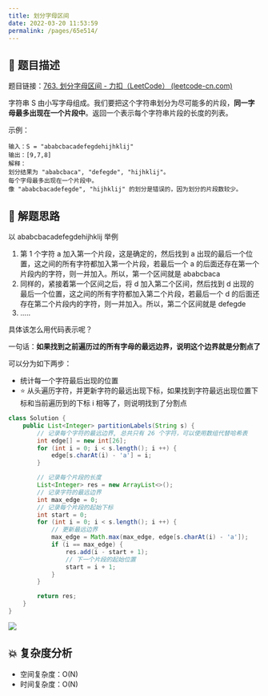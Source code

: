 ```yaml
---
title: 划分字母区间
date: 2022-03-20 11:53:59
permalink: /pages/65e514/
---
```


## 📃 题目描述

题目链接：[763. 划分字母区间 - 力扣（LeetCode） (leetcode-cn.com)](https://leetcode-cn.com/problems/partition-labels/)

字符串 S 由小写字母组成。我们要把这个字符串划分为尽可能多的片段，**同一字母最多出现在一个片段中**。返回一个表示每个字符串片段的长度的列表。

示例：

```
输入：S = "ababcbacadefegdehijhklij"
输出：[9,7,8]
解释：
划分结果为 "ababcbaca", "defegde", "hijhklij"。
每个字母最多出现在一个片段中。
像 "ababcbacadefegde", "hijhklij" 的划分是错误的，因为划分的片段数较少。
```

## 🔔 解题思路

以 ababcbacadefegdehijhklij 举例

1. 第 1 个字符 a 加入第一个片段，这是确定的，然后找到 a 出现的最后一个位置，这之间的所有字符都加入第一个片段，若最后一个 a 的后面还存在第一个片段内的字符，则一并加入。所以，第一个区间就是 ababcbaca
2. 同样的，紧接着第一个区间之后，将 d 加入第二个区间，然后找到 d 出现的最后一个位置，这之间的所有字符都加入第二个片段，若最后一个 d 的后面还存在第二个片段内的字符，则一并加入。所以，第二个区间就是 defegde
3. .....

具体该怎么用代码表示呢？

一句话：**如果找到之前遍历过的所有字母的最远边界，说明这个边界就是分割点了**

可以分为如下两步：

- 统计每一个字符最后出现的位置
- ⭐ 从头遍历字符，并更新字符的最远出现下标，如果找到字符最远出现位置下标和当前遍历到的下标 i 相等了，则说明找到了分割点


```java
class Solution {
    public List<Integer> partitionLabels(String s) {
        // 记录每个字符的最远边界, 总共只有 26 个字符，可以使用数组代替哈希表
        int edge[] = new int[26];
        for (int i = 0; i < s.length(); i ++) {
            edge[s.charAt(i) - 'a'] = i;
        }

        // 记录每个片段的长度
        List<Integer> res = new ArrayList<>();
        // 记录字符的最远边界
        int max_edge = 0;
        // 记录每个片段的起始下标
        int start = 0;
        for (int i = 0; i < s.length(); i ++) {
            // 更新最远边界
            max_edge = Math.max(max_edge, edge[s.charAt(i) - 'a']);
            if (i == max_edge) {
                res.add(i - start + 1);
                // 下一个片段的起始位置
                start = i + 1;
            }
        }

        return res;
    }
}
```

![](https://gitee.com/veal98/images/raw/master/img/20220117121953.png)

## 💥 复杂度分析

- 空间复杂度：O(N)
- 时间复杂度：O(N)

